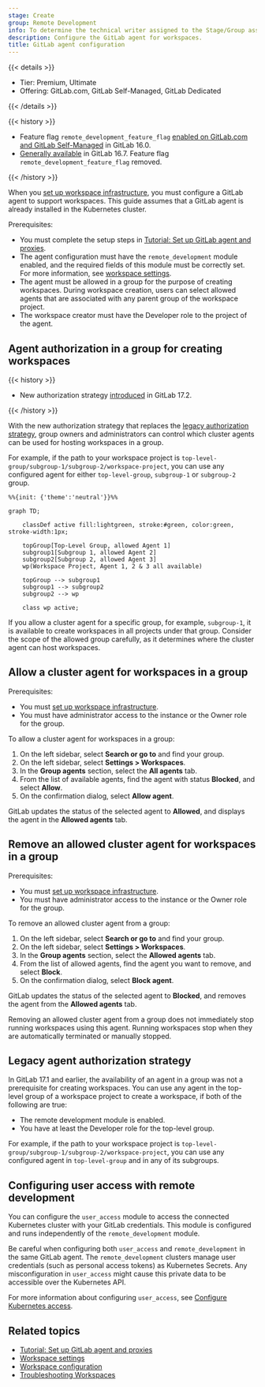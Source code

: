 ```yaml
---
stage: Create
group: Remote Development
info: To determine the technical writer assigned to the Stage/Group associated with this page, see https://handbook.gitlab.com/handbook/product/ux/technical-writing/#assignments
description: Configure the GitLab agent for workspaces.
title: GitLab agent configuration
---
```


{{< details >}}

- Tier: Premium, Ultimate
- Offering: GitLab.com, GitLab Self-Managed, GitLab Dedicated

{{< /details >}}

{{< history >}}

- Feature flag `remote_development_feature_flag` [enabled on GitLab.com and GitLab Self-Managed](https://gitlab.com/gitlab-org/gitlab/-/issues/391543) in GitLab 16.0.
- [Generally available](https://gitlab.com/gitlab-org/gitlab/-/merge_requests/136744) in GitLab 16.7. Feature flag `remote_development_feature_flag` removed.

{{< /history >}}

When you [set up workspace infrastructure](configuration.md#set-up-workspace-infrastructure), you must configure a GitLab agent to support workspaces. This guide assumes that a GitLab agent is already installed in the Kubernetes cluster.

Prerequisites:

- You must complete the setup steps in [Tutorial: Set up GitLab agent and proxies](set_up_gitlab_agent_and_proxies.md).
- The agent configuration must have the `remote_development` module enabled, and the required fields of this module must be correctly set. For more information, see [workspace settings](settings.md).
- The agent must be allowed in a group for the purpose of creating workspaces. During workspace creation, users can select allowed agents that are associated with any parent group of the workspace project.
- The workspace creator must have the Developer role to the project of the agent.

## Agent authorization in a group for creating workspaces

{{< history >}}

- New authorization strategy [introduced](https://gitlab.com/groups/gitlab-org/-/epics/14025) in GitLab 17.2.

{{< /history >}}

With the new authorization strategy that replaces the [legacy authorization strategy](#legacy-agent-authorization-strategy), group owners and administrators can control which cluster agents can be used for hosting workspaces in a group.

For example, if the path to your workspace project is `top-level-group/subgroup-1/subgroup-2/workspace-project`, you can use any configured agent for either `top-level-group`, `subgroup-1` or `subgroup-2` group.

```mermaid
%%{init: {'theme':'neutral'}}%%

graph TD;

    classDef active fill:lightgreen, stroke:#green, color:green, stroke-width:1px;

    topGroup[Top-Level Group, allowed Agent 1]
    subgroup1[Subgroup 1, allowed Agent 2]
    subgroup2[Subgroup 2, allowed Agent 3]
    wp(Workspace Project, Agent 1, 2 & 3 all available)

    topGroup --> subgroup1
    subgroup1 --> subgroup2
    subgroup2 --> wp

    class wp active;
```

If you allow a cluster agent for a specific group, for example, `subgroup-1`,
it is available to create workspaces in all projects under that group.
Consider the scope of the allowed group carefully, as it determines where the cluster agent can
host workspaces.

## Allow a cluster agent for workspaces in a group

Prerequisites:

- You must [set up workspace infrastructure](configuration.md#set-up-workspace-infrastructure).
- You must have administrator access to the instance or the Owner role for the group.

To allow a cluster agent for workspaces in a group:

1. On the left sidebar, select **Search or go to** and find your group.
1. On the left sidebar, select **Settings > Workspaces**.
1. In the **Group agents** section, select the **All agents** tab.
1. From the list of available agents, find the agent with status **Blocked**, and select **Allow**.
1. On the confirmation dialog, select **Allow agent**.

GitLab updates the status of the selected agent to **Allowed**, and displays the agent in the **Allowed agents** tab.

## Remove an allowed cluster agent for workspaces in a group

Prerequisites:

- You must [set up workspace infrastructure](configuration.md#set-up-workspace-infrastructure).
- You must have administrator access to the instance or the Owner role for the group.

To remove an allowed cluster agent from a group:

1. On the left sidebar, select **Search or go to** and find your group.
1. On the left sidebar, select **Settings > Workspaces**.
1. In the **Group agents** section, select the **Allowed agents** tab.
1. From the list of allowed agents, find the agent you want to remove, and select **Block**.
1. On the confirmation dialog, select **Block agent**.

GitLab updates the status of the selected agent to **Blocked**, and removes the agent from the **Allowed agents** tab.

Removing an allowed cluster agent from a group does not immediately stop running workspaces using this agent.
Running workspaces stop when they are automatically terminated or manually stopped.

## Legacy agent authorization strategy

In GitLab 17.1 and earlier, the availability of an agent in a group was not a prerequisite for
creating workspaces.
You can use any agent in the top-level group of a workspace project to create a workspace,
if both of the following are true:

- The remote development module is enabled.
- You have at least the Developer role for the top-level group.

For example, if the path to your workspace project is `top-level-group/subgroup-1/subgroup-2/workspace-project`,
you can use any configured agent in `top-level-group` and in any of its subgroups.

## Configuring user access with remote development

You can configure the `user_access` module to access the connected Kubernetes cluster with your GitLab credentials.
This module is configured and runs independently of the `remote_development` module.

Be careful when configuring both `user_access` and `remote_development` in the same GitLab agent.
The `remote_development` clusters manage user credentials (such as personal access tokens) as Kubernetes Secrets.
Any misconfiguration in `user_access` might cause this private data to be accessible over the Kubernetes API.

For more information about configuring `user_access`, see
[Configure Kubernetes access](../clusters/agent/user_access.md#configure-kubernetes-access).

## Related topics

- [Tutorial: Set up GitLab agent and proxies](set_up_gitlab_agent_and_proxies.md)
- [Workspace settings](settings.md)
- [Workspace configuration](configuration.md)
- [Troubleshooting Workspaces](workspaces_troubleshooting.md)
